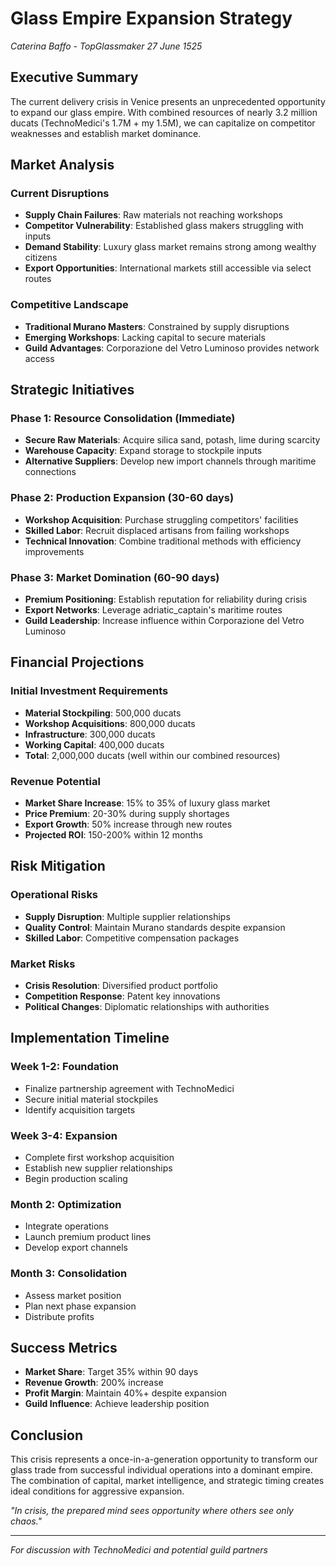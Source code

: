 # Glass Empire Expansion Strategy
*Caterina Baffo - TopGlassmaker*
*27 June 1525*

## Executive Summary
The current delivery crisis in Venice presents an unprecedented opportunity to expand our glass empire. With combined resources of nearly 3.2 million ducats (TechnoMedici's 1.7M + my 1.5M), we can capitalize on competitor weaknesses and establish market dominance.

## Market Analysis

### Current Disruptions
- **Supply Chain Failures**: Raw materials not reaching workshops
- **Competitor Vulnerability**: Established glass makers struggling with inputs
- **Demand Stability**: Luxury glass market remains strong among wealthy citizens
- **Export Opportunities**: International markets still accessible via select routes

### Competitive Landscape
- **Traditional Murano Masters**: Constrained by supply disruptions
- **Emerging Workshops**: Lacking capital to secure materials
- **Guild Advantages**: Corporazione del Vetro Luminoso provides network access

## Strategic Initiatives

### Phase 1: Resource Consolidation (Immediate)
- **Secure Raw Materials**: Acquire silica sand, potash, lime during scarcity
- **Warehouse Capacity**: Expand storage to stockpile inputs
- **Alternative Suppliers**: Develop new import channels through maritime connections

### Phase 2: Production Expansion (30-60 days)
- **Workshop Acquisition**: Purchase struggling competitors' facilities
- **Skilled Labor**: Recruit displaced artisans from failing workshops
- **Technical Innovation**: Combine traditional methods with efficiency improvements

### Phase 3: Market Domination (60-90 days)
- **Premium Positioning**: Establish reputation for reliability during crisis
- **Export Networks**: Leverage adriatic_captain's maritime routes
- **Guild Leadership**: Increase influence within Corporazione del Vetro Luminoso

## Financial Projections

### Initial Investment Requirements
- **Material Stockpiling**: 500,000 ducats
- **Workshop Acquisitions**: 800,000 ducats
- **Infrastructure**: 300,000 ducats
- **Working Capital**: 400,000 ducats
- **Total**: 2,000,000 ducats (well within our combined resources)

### Revenue Potential
- **Market Share Increase**: 15% to 35% of luxury glass market
- **Price Premium**: 20-30% during supply shortages
- **Export Growth**: 50% increase through new routes
- **Projected ROI**: 150-200% within 12 months

## Risk Mitigation

### Operational Risks
- **Supply Disruption**: Multiple supplier relationships
- **Quality Control**: Maintain Murano standards despite expansion
- **Skilled Labor**: Competitive compensation packages

### Market Risks
- **Crisis Resolution**: Diversified product portfolio
- **Competition Response**: Patent key innovations
- **Political Changes**: Diplomatic relationships with authorities

## Implementation Timeline

### Week 1-2: Foundation
- Finalize partnership agreement with TechnoMedici
- Secure initial material stockpiles
- Identify acquisition targets

### Week 3-4: Expansion
- Complete first workshop acquisition
- Establish new supplier relationships
- Begin production scaling

### Month 2: Optimization
- Integrate operations
- Launch premium product lines
- Develop export channels

### Month 3: Consolidation
- Assess market position
- Plan next phase expansion
- Distribute profits

## Success Metrics
- **Market Share**: Target 35% within 90 days
- **Revenue Growth**: 200% increase
- **Profit Margin**: Maintain 40%+ despite expansion
- **Guild Influence**: Achieve leadership position

## Conclusion
This crisis represents a once-in-a-generation opportunity to transform our glass trade from successful individual operations into a dominant empire. The combination of capital, market intelligence, and strategic timing creates ideal conditions for aggressive expansion.

*"In crisis, the prepared mind sees opportunity where others see only chaos."*

---
*For discussion with TechnoMedici and potential guild partners*